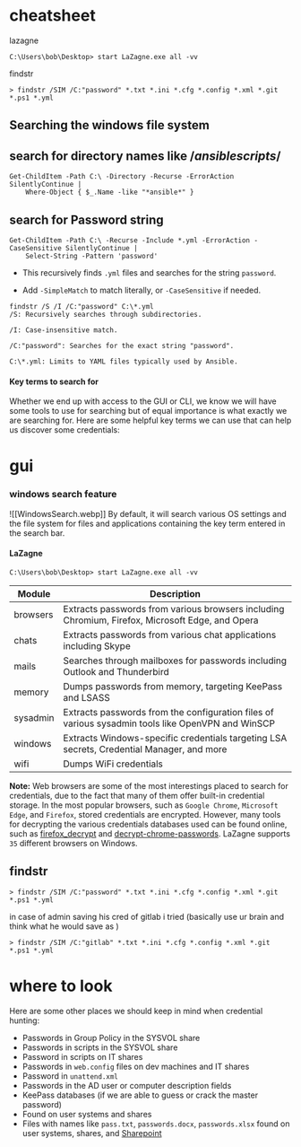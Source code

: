 


# cheatsheet

lazagne
```
C:\Users\bob\Desktop> start LaZagne.exe all -vv
```
findstr
```
> findstr /SIM /C:"password" *.txt *.ini *.cfg *.config *.xml *.git *.ps1 *.yml
```


## Searching the windows file system


## search for directory names like /*ansiblescripts*/

```
Get-ChildItem -Path C:\ -Directory -Recurse -ErrorAction SilentlyContinue |
    Where-Object { $_.Name -like "*ansible*" }
```

## search for Password string
```
Get-ChildItem -Path C:\ -Recurse -Include *.yml -ErrorAction -CaseSensitive SilentlyContinue |
    Select-String -Pattern 'password'
```
- This recursively finds `.yml` files and searches for the string `password`.
    
- Add `-SimpleMatch` to match literally, or `-CaseSensitive` if needed.


```
findstr /S /I /C:"password" C:\*.yml
/S: Recursively searches through subdirectories.

/I: Case-insensitive match.

/C:"password": Searches for the exact string "password".

C:\*.yml: Limits to YAML files typically used by Ansible.
```
#### Key terms to search for

Whether we end up with access to the GUI or CLI, we know we will have some tools to use for searching but of equal importance is what exactly we are searching for. Here are some helpful key terms we can use that can help us discover some credentials:


# gui

### windows search feature

![[WindowsSearch.webp]]
By default, it will search various OS settings and the file system for files and applications containing the key term entered in the search bar.

#### LaZagne

```cmd-session
C:\Users\bob\Desktop> start LaZagne.exe all -vv
```


|Module|Description|
|---|---|
|browsers|Extracts passwords from various browsers including Chromium, Firefox, Microsoft Edge, and Opera|
|chats|Extracts passwords from various chat applications including Skype|
|mails|Searches through mailboxes for passwords including Outlook and Thunderbird|
|memory|Dumps passwords from memory, targeting KeePass and LSASS|
|sysadmin|Extracts passwords from the configuration files of various sysadmin tools like OpenVPN and WinSCP|
|windows|Extracts Windows-specific credentials targeting LSA secrets, Credential Manager, and more|
|wifi|Dumps WiFi credentials|

**Note:** Web browsers are some of the most interestings placed to search for credentials, due to the fact that many of them offer built-in credential storage. In the most popular browsers, such as `Google Chrome`, `Microsoft Edge`, and `Firefox`, stored credentials are encrypted. However, many tools for decrypting the various credentials databases used can be found online, such as [firefox_decrypt](https://github.com/unode/firefox_decrypt) and [decrypt-chrome-passwords](https://github.com/ohyicong/decrypt-chrome-passwords). LaZagne supports `35` different browsers on Windows.
## findstr
```cmd-session
> findstr /SIM /C:"password" *.txt *.ini *.cfg *.config *.xml *.git *.ps1 *.yml
```
in case of admin saving his cred of gitlab i tried (basically use ur brain and think what he would save as )
```cmd-session
> findstr /SIM /C:"gitlab" *.txt *.ini *.cfg *.config *.xml *.git *.ps1 *.yml
```

# where to look 
Here are some other places we should keep in mind when credential hunting:

- Passwords in Group Policy in the SYSVOL share
- Passwords in scripts in the SYSVOL share
- Password in scripts on IT shares
- Passwords in `web.config` files on dev machines and IT shares
- Password in `unattend.xml`
- Passwords in the AD user or computer description fields
- KeePass databases (if we are able to guess or crack the master password)
- Found on user systems and shares
- Files with names like `pass.txt`, `passwords.docx`, `passwords.xlsx` found on user systems, shares, and [Sharepoint](https://www.microsoft.com/en-us/microsoft-365/sharepoint/collaboration)